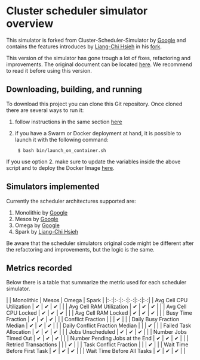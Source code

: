 # Cluster scheduler simulator overview

This simulator is forked from Cluster-Scheduler-Simulator by [Google](https://github.com/google/cluster-scheduler-simulator) and contains the features introduces by [Liang-Chi Hsieh](https://github.com/viirya) in his [fork](https://github.com/viirya/cluster-scheduler-simulator).

This version of the simulator has gone trough a lot of fixes, refactoring and improvements. The original document can be located [here](README_GOOGLE.md). We recommend to read it before using this version.

## Downloading, building, and running

To download this project you can clone this Git repository. Once cloned there are several ways to run it:

1. follow instructions in the same section [here](README_GOOGLE.md)

2. if you have a Swarm or Docker deployment at hand, it is possible to launch it with the following command:


        $ bash bin/launch_on_container.sh


If you use option 2. make sure to update the variables inside the above script and to deploy the Docker Image [here](docker).

## Simulators implemented

Currently the scheduler architectures supported are:

1. Monolithic by [Google](https://github.com/google/cluster-scheduler-simulator/blob/master/src/main/scala/MonolithicSimulation.scala)
2. Mesos by [Google](https://github.com/google/cluster-scheduler-simulator/blob/master/src/main/scala/MesosSimulation.scala)
3. Omega by [Google](https://github.com/google/cluster-scheduler-simulator/blob/master/src/main/scala/OmegaSimulation.scala)
4. Spark by [Liang-Chi Hsieh](https://github.com/viirya/cluster-scheduler-simulator/blob/spark_support/src/main/scala/SparkSimulation.scala)

Be aware that the scheduler simulators original code might be different after the refactoring and improvements, but the logic is the same.

## Metrics recorded

Below there is a table that summarize the metric used for each scheduler simulator.

|                                   | Monolithic  |  Mesos  | Omega  | Spark  |
|:-:|:-:|:-:|:-:|:-:|:-:|
| Avg Cell CPU Utilization          | &#10004;  | &#10004;  | &#10004;  |   |
| Avg Cell RAM Utilization          | &#10004;  | &#10004;  | &#10004;  |   |
| Avg Cell CPU Locked               | &#10004;  | &#10004;  | &#10004;  |   |
| Avg Cell RAM Locked               | &#10004;  | &#10004;  | &#10004;  |   |
| Busy Time Fraction                | &#10004;  | &#10004;  | &#10004;  |   |
| Conflict Fraction                 |           |           | &#10004;  |   |
| Daily Busy Fraction Median        | &#10004;  | &#10004;  | &#10004;  |   |
| Daily Conflict Fraction Median    |           |           | &#10004;  |   |
| Failed Task Allocation            | &#10004;  | &#10004;  | &#10004;  |   |
| Jobs Unscheduled                  | &#10004;  | &#10004;  | &#10004;  |   |
| Number Jobs Timed Out             | &#10004;  | &#10004;  | &#10004;  |   |
| Number Pending Jobs at the End    | &#10004;  | &#10004;  | &#10004;  |   |
| Retried Transactions              |           |           | &#10004;  |   |
| Task Conflict Fraction            |           |           | &#10004;  |   |
| Wait Time Before First Task       | &#10004;  | &#10004;  | &#10004;  |   |
| Wait Time Before All Tasks        | &#10004;  | &#10004;  | &#10004;  |   |
